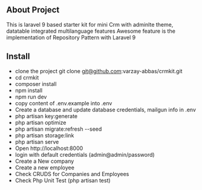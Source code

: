 ## About Project

This is laravel 9 based starter kit for mini Crm with adminlte theme, datatable integrated multilanguage features
Awesome feature is the implementation of Repository Pattern with Laravel 9

## Install

-   clone the project git clone git@github.com:varzay-abbas/crmkit.git
-   cd crmkit
-   composer install
-   npm install
-   npm run dev
-   copy content of .env.example into .env
-   Create a database and update database credentials, mailgun info in .env
-   php artisan key:generate
-   php artisan optimize
-   php artisan migrate:refresh --seed
-   php artisan storage:link
-   php artisan serve
-   Open http://localhost:8000
-   login with default credentials (admin@admin/password)
-   Create a New company
-   Create a new employee
-   Check CRUDS for Companies and Employees
-   Check Php Unit Test (php artisan test)
